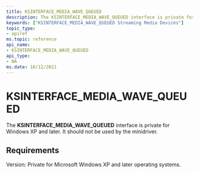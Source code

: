 ```yaml
---
title: KSINTERFACE_MEDIA_WAVE_QUEUED
description: The KSINTERFACE_MEDIA_WAVE_QUEUED interface is private for Windows XP and later and should not be used by the minidriver.
keywords: ["KSINTERFACE_MEDIA_WAVE_QUEUED Streaming Media Devices"]
topic_type:
- apiref
ms.topic: reference
api_name:
- KSINTERFACE_MEDIA_WAVE_QUEUED
api_type:
- NA
ms.date: 10/12/2021
---
```


# KSINTERFACE_MEDIA_WAVE_QUEUED

The **KSINTERFACE_MEDIA_WAVE_QUEUED** interface is private for Windows XP and later. It should not be used by the minidriver.

## Requirements

Version: Private for Microsoft Windows XP and later operating systems.

